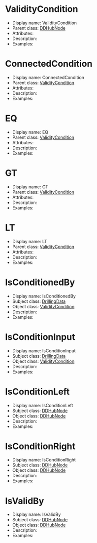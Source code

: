 # ValidityCondition <!-- NOUN -->
- Display name: ValidityCondition
- Parent class: [DDHubNode](#C:\temp\ddhubMD\DrillingDataSemantics.md#DDHubNode)
- Attributes:
- Description: 
- Examples:
# ConnectedCondition <!-- NOUN -->
- Display name: ConnectedCondition
- Parent class: [ValidityCondition](#C:\temp\ddhubMD\DataValidity.md#ValidityCondition)
- Attributes:
- Description: 
- Examples:
# EQ <!-- NOUN -->
- Display name: EQ
- Parent class: [ValidityCondition](#C:\temp\ddhubMD\DataValidity.md#ValidityCondition)
- Attributes:
- Description: 
- Examples:
# GT <!-- NOUN -->
- Display name: GT
- Parent class: [ValidityCondition](#C:\temp\ddhubMD\DataValidity.md#ValidityCondition)
- Attributes:
- Description: 
- Examples:
# LT <!-- NOUN -->
- Display name: LT
- Parent class: [ValidityCondition](#C:\temp\ddhubMD\DataValidity.md#ValidityCondition)
- Attributes:
- Description: 
- Examples:
# IsConditionedBy <!-- VERB -->
- Display name: IsConditionedBy
- Subject class: [DrillingData](#C:\temp\ddhubMD\DrillingDataSemantics.md#DrillingData)
- Object class: [ValidityCondition](#C:\temp\ddhubMD\DataValidity.md#ValidityCondition)
- Description: 
- Examples: 
# IsConditionInput <!-- VERB -->
- Display name: IsConditionInput
- Subject class: [DrillingData](#C:\temp\ddhubMD\DrillingDataSemantics.md#DrillingData)
- Object class: [ValidityCondition](#C:\temp\ddhubMD\DataValidity.md#ValidityCondition)
- Description: 
- Examples: 
# IsConditionLeft <!-- VERB -->
- Display name: IsConditionLeft
- Subject class: [DDHubNode](#C:\temp\ddhubMD\DrillingDataSemantics.md#DDHubNode)
- Object class: [DDHubNode](#C:\temp\ddhubMD\DrillingDataSemantics.md#DDHubNode)
- Description: 
- Examples: 
# IsConditionRight <!-- VERB -->
- Display name: IsConditionRight
- Subject class: [DDHubNode](#C:\temp\ddhubMD\DrillingDataSemantics.md#DDHubNode)
- Object class: [DDHubNode](#C:\temp\ddhubMD\DrillingDataSemantics.md#DDHubNode)
- Description: 
- Examples: 
# IsValidBy <!-- VERB -->
- Display name: IsValidBy
- Subject class: [DDHubNode](#C:\temp\ddhubMD\DrillingDataSemantics.md#DDHubNode)
- Object class: [DDHubNode](#C:\temp\ddhubMD\DrillingDataSemantics.md#DDHubNode)
- Description: 
- Examples: 
